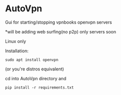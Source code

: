 # AutoVpn

Gui for starting/stopping vpnbooks openvpn servers

*will be adding web surfing(no p2p) only servers soon 

Linux only

Installation:

    sudo apt install openvpn

(or you're distros equivalent)

cd into AutoVpn directory and

    pip install -r requirements.txt


